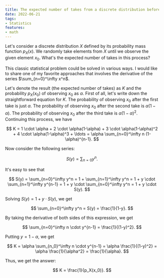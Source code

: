 ```yaml
---
title: The expected number of takes from a discrete distribution before observing the given element
date: 2022-06-21
tags:
- Statistics
features:
- math
---
```


Let's consider a discrete distribution $X$ defined by its probability mass function $p_X(x)$.
We randomly take elements from $X$ until we observe the given element $x_0$.
What's the expected number of takes in this process?

This classic statistical problem could be solved in various ways.
I would like to share one of my favorite approaches that involves the derivative of the series
  $\sum_{n=0}^\infty x^n$.

<!--more-->

Let's denote the result (the expected number of takes) as $K$
  and the probability $p_X(x_0)$ of observing $x_0$ as $\alpha$.
First of all, let's write down the straightforward equation for $K$.
The probability of observing $x_0$ after the first take is just $\alpha$.
The probability of observing $x_0$ after the second take is $\alpha(1-\alpha)$.
The probability of observing $x_0$ after the third take is $\alpha(1-\alpha)^2$.
Continuing this process, we have

$$
K = 1 \cdot \alpha + 2 \cdot \alpha(1-\alpha) + 3 \cdot \alpha(1-\alpha)^2 + 4 \cdot \alpha(1-\alpha)^3 + \ldots =
  \alpha \sum_{n=0}^\infty n (1-\alpha)^{n-1}.
$$

Now consider the following series:

$$
S(y) = \sum_{n=0} y^n.
$$

It's easy to see that

$$
S(y) = \sum_{n=0}^\infty y^n =
  1 + \sum_{n=1}^\infty y^n =
  1 + y \cdot \sum_{n=1}^\infty y^{n-1} =
  1 + y \cdot \sum_{n=0}^\infty y^n =
  1 + y \cdot S(y).
$$

Solving $S(y) = 1 + y \cdot S(y)$, we get

$$
\sum_{n=0}^\infty y^n = S(y) = \frac{1}{1-y}.
$$

By taking the derivative of both sides of this expression, we get

$$
\sum_{n=0}^\infty n \cdot y^{n-1} = \frac{1}{(1-y)^2}.
$$

Putting $y = 1-\alpha$, we get

$$
K = \alpha \sum_{n_0}^\infty n \cdot y^{n-1} =
  \alpha \frac{1}{(1-y)^2} = \alpha \frac{1}{\alpha^2} = \frac{1}{\alpha}.
$$

Thus, we get the answer:

$$
K = \frac{1}{p_X(x_0)}.
$$
